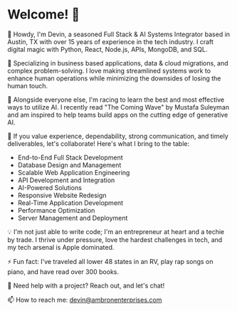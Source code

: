 # Welcome! 🚀

👋 Howdy, I'm Devin, a seasoned Full Stack & AI Systems Integrator based in Austin, TX with over 15 years of experience in the tech industry. I craft digital magic with Python, React, Node.js, APIs, MongoDB, and SQL. 

👀 Specializing in business based applications, data & cloud migrations, and complex problem-solving. I love making streamlined systems work to enhance human operations while minimizing the downsides of losing the human touch.

🌱 Alongside everyone else, I'm racing to learn the best and most effective ways to utilize AI. I recently read "The Coming Wave" by Mustafa Suleyman and am inspired to help teams build apps on the cutting edge of generative AI.

💼 If you value experience, dependability, strong communication, and timely deliverables, let's collaborate! Here's what I bring to the table:
- End-to-End Full Stack Development
- Database Design and Management
- Scalable Web Application Engineering
- API Development and Integration
- AI-Powered Solutions
- Responsive Website Redesign
- Real-Time Application Development
- Performance Optimization
- Server Management and Deployment

💡 I'm not just able to write code; I'm an entrepreneur at heart and a techie by trade. I thrive under pressure, love the hardest challenges in tech, and my tech arsenal is Apple dominated.

⚡ Fun fact: I've traveled all lower 48 states in an RV, play rap songs on piano, and have read over 300 books.

💬 Need help with a project? Reach out, and let's chat!

📫 How to reach me: devin@ambronenterprises.com
